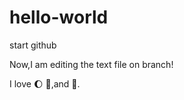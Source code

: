 # hello-world
start github

Now,I am editing the text file on branch!

I love :moon: :apple:,and :football:.

